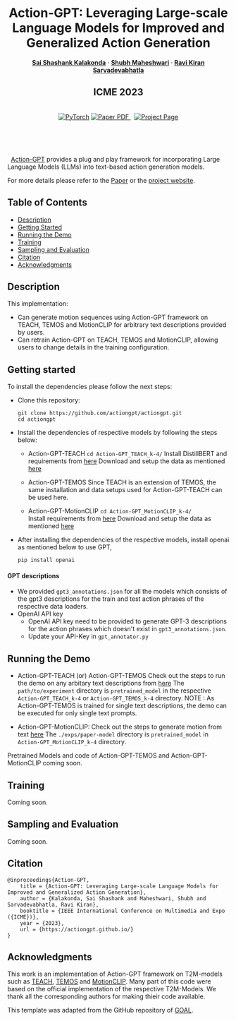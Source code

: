 <p align="center">

  <h1 align="center">Action-GPT: Leveraging Large-scale Language Models for Improved and Generalized Action Generation</h1>
  <p align="center">
    <a href="https://www.linkedin.com/in/sai-shashank-54288219b"><strong>Sai Shashank Kalakonda</strong></a>
    ·
    <a href="https://shubhmaheshwari.github.io/"><strong>Shubh Maheshwari</strong></a>
    ·
    <a href="https://ravika.github.io/"><strong>Ravi Kiran Sarvadevabhatla</strong></a>
  </p>
  
  <h2 align="center">ICME 2023</h2>
  <div align="center">
  </div>


<p align="center">
  <br>
    <a href="https://pytorch.org/get-started/locally/"><img alt="PyTorch" src="https://img.shields.io/badge/PyTorch-ee4c2c?logo=pytorch&logoColor=white"></a>
    <a href='https://arxiv.org/abs/2211.15603'>
      <img src='https://img.shields.io/badge/Paper-PDF-green?style=flat&logo=arXiv&logoColor=green' alt='Paper PDF'>
    </a>
    <a href='https://actiongpt.github.io/' style='padding-left: 0.5rem;'>
      <img src='https://img.shields.io/badge/Project-Page-blue?style=flat&logo=Google%20chrome&logoColor=blue' alt='Project Page'><br></br>
  </br>
    
   
  </p>
</p>


[Action-GPT](http://actiongpt.github.io) provides a plug and play framework for incorporating Large Language Models (LLMs) into text-based action generation models.

For more details please refer to the [Paper](https://arxiv.org/abs/2211.15603) or the [project website](https://actiongpt.github.io/).


## Table of Contents
  * [Description](#description)
  * [Getting Started](#getting-started)
  * [Running the Demo](#demo)
  * [Training](#training)
  * [Sampling and Evaluation](#sampling-evaluation)
  * [Citation](#citation)
  * [Acknowledgments](#acknowledgments)


## Description

This implementation:

- Can generate motion sequences using Action-GPT framework on TEACH, TEMOS and MotionCLIP for arbitrary text descriptions provided by users.
- Can retrain Action-GPT on TEACH, TEMOS and MotionCLIP, allowing users to change details in the training configuration.


## Getting started

To install the dependencies please follow the next steps:

- Clone this repository: 
    ```Shell
    git clone https://github.com/actiongpt/actiongpt.git
    cd actiongpt
    ```
- Install the dependencies of respective models by following the steps below:
    - 	Action-GPT-TEACH
		    ```
		    cd Action-GPT_TEACH_k-4/
		    ```
		    Install DistillBERT and requirements from [here](https://github.com/athn-nik/teach#getting-started)
		    Download and setup the data as mentioned [here](https://github.com/athn-nik/teach#data)

    - 	Action-GPT-TEMOS
		    Since TEACH is an extension of TEMOS, the same installation and data setups used for Action-GPT-TEACH can be used here.

    - 	Action-GPT-MotionCLIP
		    ```
		    cd Action-GPT_MotionCLIP_k-4/
		    ```    
		    Install requirements from [here](https://github.com/GuyTevet/MotionCLIP#getting-started)
		    Download and setup the data as mentioned [here](https://github.com/GuyTevet/MotionCLIP#1-create-conda-environment)

- After installing the dependencies of the respective models, install openai as mentioned below to use GPT,
    ```Shell
	pip install openai
    ```

#### GPT descriptions
- We provided `gpt3_annotations.json` for all the models which consists of the gpt3 descriptions for the train and test action phrases of the respective data loaders.
- OpenAI API key
	- OpenAI API key need to be provided to generate GPT-3 descriptions for the action phrases which doesn't exist in `gpt3_annotations.json`.
	- Update your API-Key in `gpt_annotator.py`


## Running the Demo
- Action-GPT-TEACH (or) Action-GPT-TEMOS
	Check out the steps to run the demo on any arbitary text descriptions from [here](https://github.com/athn-nik/teach#running-the-demo)
	The `path/to/experiment` directory is `pretrained_model` in the respective `Action-GPT_TEACH_k-4` or `Action-GPT_TEMOS_k-4` directory.
	NOTE : As Action-GPT-TEMOS is trained for single text descriptions, the demo can be executed for only single text prompts. 

- Action-GPT-MotionCLIP:
	Check out the steps to generate motion from text [here](https://github.com/GuyTevet/MotionCLIP#1-text-to-motion)
	The `./exps/paper-model` directory is `pretrained_model` in `Action-GPT_MotionCLIP_k-4` directory.

Pretrained Models and code of Action-GPT-TEMOS and Action-GPT-MotionCLIP coming soon.

## Training
Coming soon.

## Sampling and Evaluation
Coming soon.

## Citation

```
@inproceedings{Action-GPT,
	title = {Action-GPT: Leveraging Large-scale Language Models for Improved and Generalized Action Generation},
	author = {Kalakonda, Sai Shashank and Maheshwari, Shubh and Sarvadevabhatla, Ravi Kiran},
	booktitle = {IEEE International Conference on Multimedia and Expo ({ICME})},
	year = {2023},
	url = {https://actiongpt.github.io/}
}
```

## Acknowledgments

This work is an implementation of Action-GPT framework on T2M-models such as [TEACH](https://github.com/athn-nik/teach), [TEMOS](https://github.com/Mathux/TEMOS) and [MotionCLIP](https://github.com/GuyTevet/MotionCLIP). Many part of this code were based on the official implementation of the respective T2M-Models. We thank all the corresponding authors for making thieir code available.

This template was adapted from the GitHub repository of [GOAL](https://github.com/otaheri/GOAL).